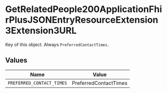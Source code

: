 # GetRelatedPeople200ApplicationFhirPlusJSONEntryResourceExtension3Extension3URL

Key of this object. Always `PreferredContactTimes`.


## Values

| Name                      | Value                     |
| ------------------------- | ------------------------- |
| `PREFERRED_CONTACT_TIMES` | PreferredContactTimes     |